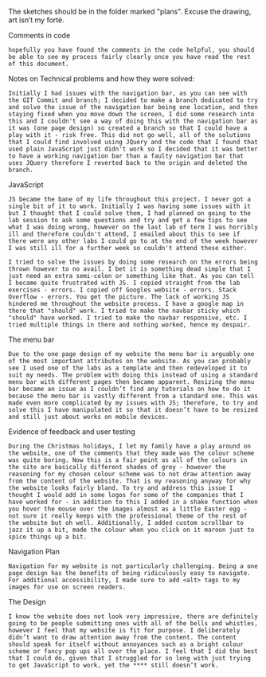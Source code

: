 The sketches should be in the folder marked "plans". Excuse the drawing, art isn’t my forté.

Comments in code

	hopefully you have found the comments in the code helpful, you should be able to see my process fairly clearly once you have read the rest of this document.

Notes on Technical problems and how they were solved:

	Initially I had issues with the navigation bar, as you can see with the GIT Commit and branch; I decided to make a branch dedicated to try and solve the issue of the navigation bar being one location, and then staying fixed when you move down the screen, I did some research into this and I couldn't see a way of doing this with the navigation bar as it was (one page design) so created a branch so that I could have a play with it - risk free. This did not go well, all of the solutions that I could find involved using JQuery and the code that I found that used plain JavaScript just didn't work so I decided that it was better to have a working navigation bar than a faulty navigation bar that uses JQuery therefore I reverted back to the origin and deleted the branch.
	
JavaScript
	
	JS became the bane of my life throughout this project. I never got a single bit of it to work. Initially I was having some issues with it but I thought that I could solve them, I had planned on going to the lab session to ask some questions and try and get a few tips to see what I was doing wrong, however on the last lab of term I was horribly ill and therefore couldn't attend, I emailed about this to see if there were any other labs I could go to at the end of the week however I was still ill for a further week so couldn't attend these either. 
	
	I tried to solve the issues by doing some research on the errors being thrown however to no avail. I bet it is something dead simple that I just need an extra semi-colon or something like that. As you can tell I became quite frustrated with JS. I copied straight from the lab exercises - errors. I copied off Googles website - errors. Stack Overflow - errors. You get the picture. The lack of working JS hindered me throughout the website process. I have a google map in there that "should" work. I tried to make the navbar sticky which "should" have worked. I tried to make the navbar responsive, etc. I tried multiple things in there and nothing worked, hence my despair. 
	
The menu bar 

	Due to the one page design of my website the menu bar is arguably one of the most important attributes on the website. As you can probably see I used one of the labs as a template and then redeveloped it to suit my needs. The problem with doing this instead of using a standard menu bar with different pages then became apparent. Resizing the menu bar became an issue as I couldn’t find any tutorials on how to do it because the menu bar is vastly different from a standard one. This was made even more complicated by my issues with JS; therefore, to try and solve this I have manipulated it so that it doesn’t have to be resized and still just about works on mobile devices. 
	
	
Evidence of feedback and user testing

	During the Christmas holidays, I let my family have a play around on the website, one of the comments that they made was the colour scheme was quite boring. Now this is a fair point as all of the colours in the site are basically different shades of grey - however the reasoning for my chosen colour scheme was to not draw attention away from the content of the website. That is my reasoning anyway for why the website looks fairly bland. To try and address this issue I thought I would add in some logos for some of the companies that I have worked for - in addition to this I added in a shake function when you hover the mouse over the images almost as a little Easter egg - not sure it really keeps with the professional theme of the rest of the website but oh well. Additionally, I added custom scrollbar to jazz it up a bit, made the colour when you click on it maroon just to spice things up a bit.

Navigation Plan

	Navigation for my website is not particularly challenging. Being a one page design has the benefits of being ridiculously easy to navigate. For additional accessibility, I made sure to add <alt> tags to my images for use on screen readers. 
	
The Design
	
	I know the website does not look very impressive, there are definitely going to be people submitting ones with all of the bells and whistles, however I feel that my website is fit for purpose. I deliberately didn’t want to draw attention away from the content. The content should speak for itself without annoyances such as a bright colour scheme or fancy pop ups all over the place. I feel that I did the best that I could do, given that I struggled for so long with just trying to get JavaScript to work, yet the **** still doesn’t work. 
